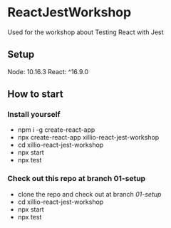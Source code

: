 # ReactJestWorkshop
Used for the workshop about Testing React with Jest

## Setup
Node: 10.16.3
React: ^16.9.0

## How to start

### Install yourself
- npm i -g create-react-app
- npx create-react-app xillio-react-jest-workshop
- cd xillio-react-jest-workshop
- npx start
- npx test

### Check out this repo at branch 01-setup
- clone the repo and check out at branch *01-setup*
- cd xillio-react-jest-workshop
- npx start
- npx test 
